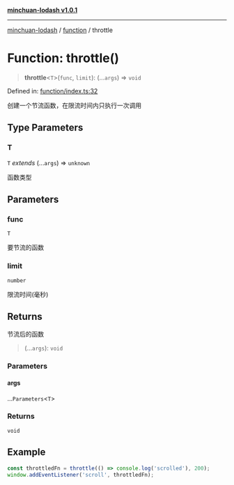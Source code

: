 [**minchuan-lodash v1.0.1**](../../README.md)

***

[minchuan-lodash](../../README.md) / [function](../README.md) / throttle

# Function: throttle()

> **throttle**\<`T`\>(`func`, `limit`): (...`args`) => `void`

Defined in: [function/index.ts:32](https://github.com/min-chuan/minchuan-lodash/blob/533b720297b85c3df23fa5b0d07b7dcb6c96c518/src/function/index.ts#L32)

创建一个节流函数，在限流时间内只执行一次调用

## Type Parameters

### T

`T` *extends* (...`args`) => `unknown`

函数类型

## Parameters

### func

`T`

要节流的函数

### limit

`number`

限流时间(毫秒)

## Returns

节流后的函数

> (...`args`): `void`

### Parameters

#### args

...`Parameters`\<`T`\>

### Returns

`void`

## Example

```ts
const throttledFn = throttle(() => console.log('scrolled'), 200);
window.addEventListener('scroll', throttledFn);
```
